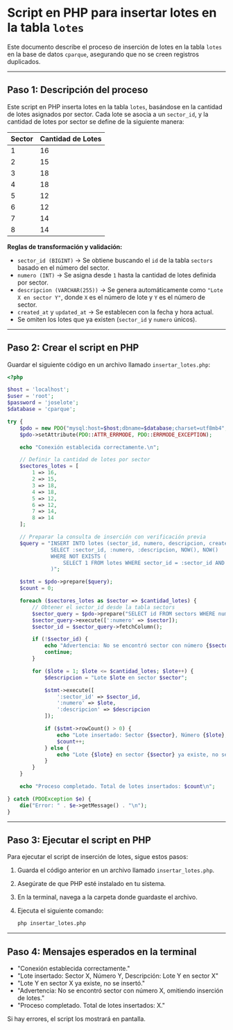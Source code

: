 # Script en PHP para insertar lotes en la tabla `lotes`

Este documento describe el proceso de inserción de lotes en la tabla `lotes` en la base de datos `cparque`, asegurando que no se creen registros duplicados.

---

## Paso 1: Descripción del proceso

Este script en PHP inserta lotes en la tabla `lotes`, basándose en la cantidad de lotes asignados por sector. Cada lote se asocia a un `sector_id`, y la cantidad de lotes por sector se define de la siguiente manera:

| Sector | Cantidad de Lotes |
| ------ | ----------------- |
| 1      | 16                |
| 2      | 15                |
| 3      | 18                |
| 4      | 18                |
| 5      | 12                |
| 6      | 12                |
| 7      | 14                |
| 8      | 14                |

**Reglas de transformación y validación:**

-   `sector_id (BIGINT)` → Se obtiene buscando el `id` de la tabla `sectors` basado en el número del sector.
-   `numero (INT)` → Se asigna desde `1` hasta la cantidad de lotes definida por sector.
-   `descripcion (VARCHAR(255))` → Se genera automáticamente como `"Lote X en sector Y"`, donde `X` es el número de lote y `Y` es el número de sector.
-   `created_at` y `updated_at` → Se establecen con la fecha y hora actual.
-   Se omiten los lotes que ya existen (`sector_id` y `numero` únicos).

---

## Paso 2: Crear el script en PHP

Guardar el siguiente código en un archivo llamado `insertar_lotes.php`:

```php
<?php

$host = 'localhost';
$user = 'root';
$password = 'joselote';
$database = 'cparque';

try {
    $pdo = new PDO("mysql:host=$host;dbname=$database;charset=utf8mb4", $user, $password);
    $pdo->setAttribute(PDO::ATTR_ERRMODE, PDO::ERRMODE_EXCEPTION);

    echo "Conexión establecida correctamente.\n";

    // Definir la cantidad de lotes por sector
    $sectores_lotes = [
        1 => 16,
        2 => 15,
        3 => 18,
        4 => 18,
        5 => 12,
        6 => 12,
        7 => 14,
        8 => 14
    ];

    // Preparar la consulta de inserción con verificación previa
    $query = "INSERT INTO lotes (sector_id, numero, descripcion, created_at, updated_at)
              SELECT :sector_id, :numero, :descripcion, NOW(), NOW()
              WHERE NOT EXISTS (
                  SELECT 1 FROM lotes WHERE sector_id = :sector_id AND numero = :numero
              )";

    $stmt = $pdo->prepare($query);
    $count = 0;

    foreach ($sectores_lotes as $sector => $cantidad_lotes) {
        // Obtener el sector_id desde la tabla sectors
        $sector_query = $pdo->prepare("SELECT id FROM sectors WHERE numero = :numero");
        $sector_query->execute([':numero' => $sector]);
        $sector_id = $sector_query->fetchColumn();

        if (!$sector_id) {
            echo "Advertencia: No se encontró sector con número {$sector}, omitiendo inserción de lotes.\n";
            continue;
        }

        for ($lote = 1; $lote <= $cantidad_lotes; $lote++) {
            $descripcion = "Lote $lote en sector $sector";

            $stmt->execute([
                ':sector_id' => $sector_id,
                ':numero' => $lote,
                ':descripcion' => $descripcion
            ]);

            if ($stmt->rowCount() > 0) {
                echo "Lote insertado: Sector {$sector}, Número {$lote}, Descripción: {$descripcion}\n";
                $count++;
            } else {
                echo "Lote {$lote} en sector {$sector} ya existe, no se insertó.\n";
            }
        }
    }

    echo "Proceso completado. Total de lotes insertados: $count\n";

} catch (PDOException $e) {
    die("Error: " . $e->getMessage() . "\n");
}
```

---

## Paso 3: Ejecutar el script en PHP

Para ejecutar el script de inserción de lotes, sigue estos pasos:

1. Guarda el código anterior en un archivo llamado `insertar_lotes.php`.
2. Asegúrate de que PHP esté instalado en tu sistema.
3. En la terminal, navega a la carpeta donde guardaste el archivo.
4. Ejecuta el siguiente comando:

    ```sh
    php insertar_lotes.php
    ```

---

## Paso 4: Mensajes esperados en la terminal

-   "Conexión establecida correctamente."
-   "Lote insertado: Sector X, Número Y, Descripción: Lote Y en sector X"
-   "Lote Y en sector X ya existe, no se insertó."
-   "Advertencia: No se encontró sector con número X, omitiendo inserción de lotes."
-   "Proceso completado. Total de lotes insertados: X."

Si hay errores, el script los mostrará en pantalla.
